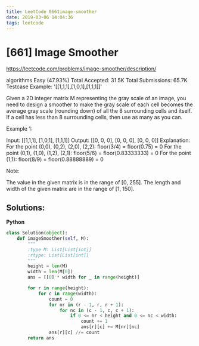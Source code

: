```yaml
---
title: LeetCode 0661image-smoother
date: 2019-03-06 14:04:36
tags: leetcode
---
```


# [661] Image Smoother

 https://leetcode.com/problems/image-smoother/description/

 algorithms
 Easy (47.93%)
 Total Accepted:    31.5K
 Total Submissions: 65.7K
 Testcase Example:  '[[1,1,1],[1,0,1],[1,1,1]]'

 Given a 2D integer matrix M representing the gray scale of an image, you need
 to design a smoother to make the gray scale of each cell becomes the average
 gray scale (rounding down) of all the 8 surrounding cells and itself.  If a
 cell has less than 8 surrounding cells, then use as many as you can.
 
 Example 1:
 
 Input:
 [[1,1,1],
 ⁠[1,0,1],
 ⁠[1,1,1]]
 Output:
 [[0, 0, 0],
 ⁠[0, 0, 0],
 ⁠[0, 0, 0]]
 Explanation:
 For the point (0,0), (0,2), (2,0), (2,2): floor(3/4) = floor(0.75) = 0
 For the point (0,1), (1,0), (1,2), (2,1): floor(5/6) = floor(0.83333333) = 0
 For the point (1,1): floor(8/9) = floor(0.88888889) = 0
 
 
 
 Note:
 
 The value in the given matrix is in the range of [0, 255].
 The length and width of the given matrix are in the range of [1, 150].
 
 

## Solutions:

**Python**
```python
class Solution(object):
    def imageSmoother(self, M):
        """
        :type M: List[List[int]]
        :rtype: List[List[int]]
        """
        height = len(M)
        width = len(M[0])
        ans = [[0] * width for _ in range(height)]

        for r in range(height):
            for c in range(width):
                count = 0
                for nr in (r - 1, r, r + 1):
                    for nc in (c - 1, c, c + 1):
                        if 0 <= nr < height and 0 <= nc < width:
                            count += 1
                            ans[r][c] += M[nr][nc]
                ans[r][c] //= count
        return ans
```